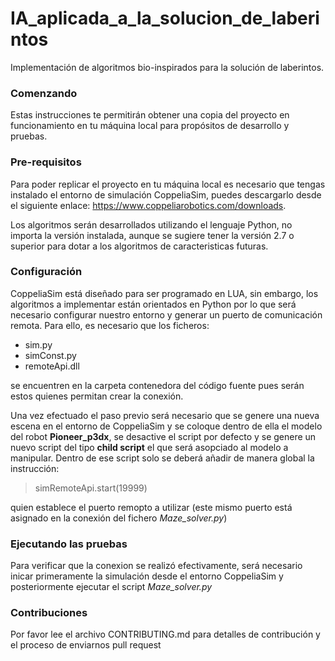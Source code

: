 # IA_aplicada_a_la_solucion_de_laberintos
Implementación de algoritmos bio-inspirados para la solución de laberintos.

### Comenzando
Estas instrucciones te permitirán obtener una copia del proyecto en funcionamiento en tu máquina local para propósitos de desarrollo y pruebas.

### Pre-requisitos
Para poder replicar el proyecto en tu máquina local es necesario que tengas instalado el entorno de simulación CoppeliaSim, puedes descargarlo desde el siguiente enlace: https://www.coppeliarobotics.com/downloads.

Los algoritmos serán desarrollados utilizando el lenguaje Python, no importa la versión instalada, aunque se sugiere tener la versión 2.7 o superior para dotar a los algoritmos de caracteristicas futuras.

### Configuración
CoppeliaSim está diseñado para ser programado en LUA, sin embargo, los algoritmos a implementar están orientados en Python por lo que será necesario configurar nuestro entorno y generar un puerto de comunicación remota. Para ello, es necesario que los ficheros:
- sim.py
- simConst.py
- remoteApi.dll

se encuentren en la carpeta contenedora del código fuente pues serán estos quienes permitan crear la conexión.

Una vez efectuado el paso previo será necesario que se genere una nueva escena en el entorno de CoppeliaSim y se coloque dentro de ella el modelo del robot **Pioneer_p3dx**, se desactive el script por defecto y se genere un nuevo script del tipo **child script** el que será asopciado al modelo a manipular.
Dentro de ese script solo se deberá añadir de manera global la instrucción: 
> simRemoteApi.start(19999)

quien establece el puerto remopto a utilizar (este mismo puerto está asignado en la conexión del fichero *Maze_solver.py*)

### Ejecutando las pruebas
Para verificar que la conexion se realizó efectivamente, será necesario inicar primeramente la simulación desde el entorno CoppeliaSim y posteriormente ejecutar el script *Maze_solver.py*

### Contribuciones
Por favor lee el archivo CONTRIBUTING.md para detalles de contribución y el proceso de enviarnos pull request
